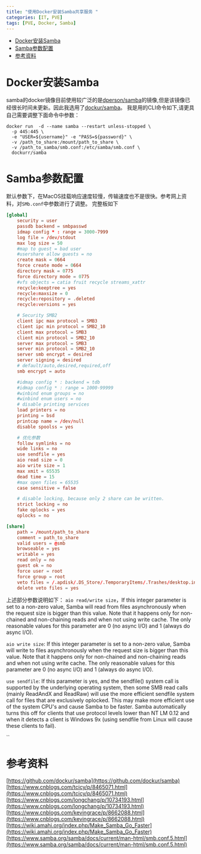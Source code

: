 ```yaml
---
title: "使用Docker安装Samba共享服务 "
categories: [IT, PVE]
tags: [PVE, Docker, Samba]
---
```

<!-- TOC -->

- [Docker安装Samba](#docker%E5%AE%89%E8%A3%85samba)
- [Samba参数配置](#samba%E5%8F%82%E6%95%B0%E9%85%8D%E7%BD%AE)
- [参考资料](#%E5%8F%82%E8%80%83%E8%B5%84%E6%96%99)

<!-- /TOC -->


# Docker安装Samba
samba的docker镜像目前使用较广泛的是[dperson/samba](https://hub.docker.com/r/dperson/samba)的镜像,但是该镜像已经很长时间未更新。因此我选用了[dockur/samba](https://github.com/dockur/samba)。
我是用的CLI命令如下,请更具自己需要调整下面命令中参数：
```
docker run  -d --name samba --restart unless-stopped \
  -p 445:445 \
  -e "USER=${username}" -e "PASS=${password}" \
  -v /path_to_share:/mount/path_to_share \
  -v /path_to_samba/smb.conf:/etc/samba/smb.conf \
  dockurr/samba
```

# Samba参数配置
默认参数下，在MacOS挂载响应速度较慢，传输速度也不是很快。参考网上资料，对`SMb.conf`中参数进行了调整。
完整板如下
```conf
[global]
    security = user
    passdb backend = smbpasswd
    idmap config * : range = 3000-7999
    log file = /dev/stdout
    max log size = 50
    #map to guest = bad user
    #usershare allow guests = no
    create mask = 0664
    force create mode = 0664
    directory mask = 0775
    force directory mode = 0775
    #vfs objects = catia fruit recycle streams_xattr
    recycle:keeptree = yes
    recycle:maxsize = 0
    recycle:repository = .deleted
    recycle:versions = yes

    # Security SMB2
    client ipc max protocol = SMB3
    client ipc min protocol = SMB2_10
    client max protocol = SMB3
    client min protocol = SMB2_10
    server max protocol = SMB3
    server min protocol = SMB2_10
    server smb encrypt = desired
    server signing = desired
    # default/auto,desired,required,off
    smb encrypt = auto

    #idmap config * : backend = tdb
    #idmap config * : range = 1000-99999
    #winbind enum groups = no
    #winbind enum users = no
    # disable printing services
    load printers = no
    printing = bsd
    printcap name = /dev/null
    disable spoolss = yes

    # 优化参数
    follow symlinks = no
    wide links = no
    use sendfile = yes
    aio read size = 0
    aio write size = 1
    max xmit = 65535
    dead time = 15
    #max open files = 65535
    case sensitive = false

    # disable locking, because only 2 share can be written.
    strict locking = no
    fake oplocks = yes
    oplocks = no

[share]
    path = /mount/path_to_share
    comment = path_to_share
    valid users = @smb
    browseable = yes
    writable = yes
    read only = no
    guest ok = no
    force user = root
    force group = root
    veto files = /.apdisk/.DS_Store/.TemporaryItems/.Trashes/desktop.ini/ehthumbs.db/Network Trash Folder/Temporary Items/Thumbs.db/
    delete veto files = yes
```
上述部分参数说明如下：
`aio read/write size`，If this integer parameter is set to a non-zero value, Samba will read from files asynchronously when the request size is bigger than this value. Note that it happens only for non-chained and non-chaining reads and when not using write cache.
The only reasonable values for this parameter are 0 (no async I/O) and 1 (always do async I/O).

`aio write size`: If this integer parameter is set to a non-zero value, Samba will write to files asynchronously when the request size is bigger than this value. Note that it happens only for non-chained and non-chaining reads and when not using write cache.
The only reasonable values for this parameter are 0 (no async I/O) and 1 (always do async I/O).

`use sendfile`: If this parameter is yes, and the sendfile() system call is supported by the underlying operating system, then some SMB read calls (mainly ReadAndX and ReadRaw) will use the more efficient sendfile system call for files that are exclusively oplocked. This may make more efficient use of the system CPU's and cause Samba to be faster. Samba automatically turns this off for clients that use protocol levels lower than NT LM 0.12 and when it detects a client is Windows 9x (using sendfile from Linux will cause these clients to fail).

``


# 参考资料
[https://github.com/dockur/samba](https://github.com/dockur/samba)
[https://www.cnblogs.com/tcicy/p/8465071.html](https://www.cnblogs.com/tcicy/p/8465071.html)
[https://www.cnblogs.com/longchang/p/10734193.html](https://www.cnblogs.com/longchang/p/10734193.html)
[https://www.cnblogs.com/kevingrace/p/8662088.html](https://www.cnblogs.com/kevingrace/p/8662088.html)
[https://wiki.amahi.org/index.php/Make_Samba_Go_Faster](https://wiki.amahi.org/index.php/Make_Samba_Go_Faster)
[https://www.samba.org/samba/docs/current/man-html/smb.conf.5.html](https://www.samba.org/samba/docs/current/man-html/smb.conf.5.html)

